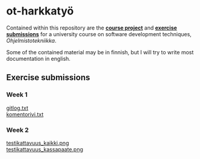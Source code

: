 # ot-harkkatyö

Contained within this repository are the [**course project**]() and [**exercise submissions**]() for a university course on software development techniques, _Ohjelmistotekniikka_. 

Some of the contained material may be in finnish, but I will try to write most documentation in english.


## Exercise submissions
### Week 1
[gitlog.txt](https://github.com/Jonkke/ot-harkkatyo/blob/master/laskarit/viikko1/gitlog.txt)  
[komentorivi.txt](https://github.com/Jonkke/ot-harkkatyo/blob/master/laskarit/viikko1/komentorivi.txt)

### Week 2
[testikattavuus_kaikki.png](https://github.com/Jonkke/ot-harkkatyo/blob/master/laskarit/viikko2/testikattavuus_kaikki.png)  
[testikattavuus_kassapaate.png](https://github.com/Jonkke/ot-harkkatyo/blob/master/laskarit/viikko2/testikattavuus_kassapaate.png)
